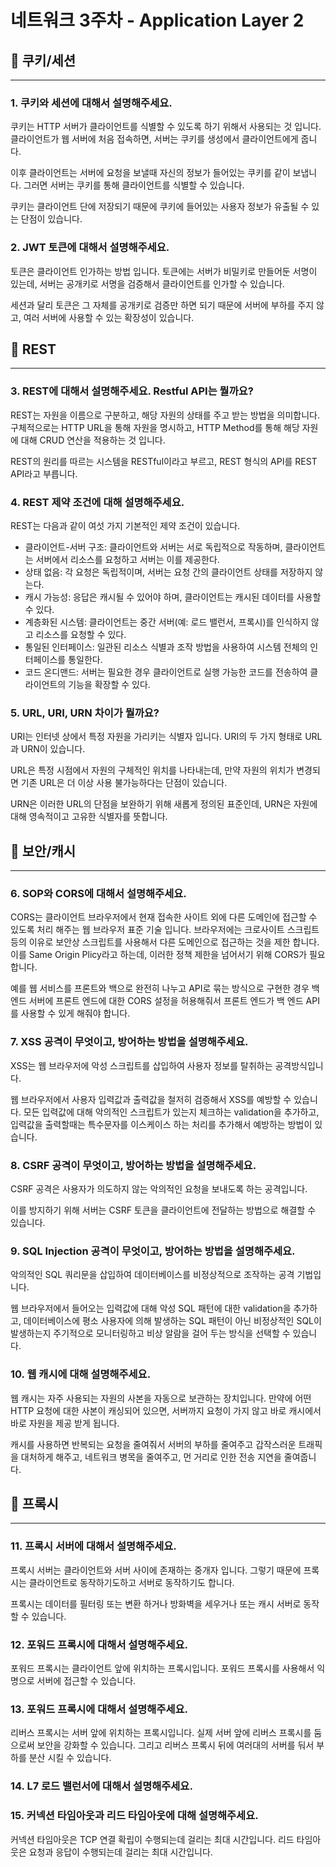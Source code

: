 # 네트워크 3주차 - Application Layer 2

## 📌 쿠키/세션

---

### 1. 쿠키와 세션에 대해서 설명해주세요.

쿠키는 HTTP 서버가 클라이언트를 식별할 수 있도록 하기 위해서 사용되는 것 입니다.
클라이언트가 웹 서버에 처음 접속하면, 서버는 쿠키를 생성에서 클라이언트에게 줍니다.

이후 클라이언트는 서버에 요청을 보낼때 자신의 정보가 들어있는 쿠키를 같이 보냅니다.
그러면 서버는 쿠키를 통해 클라이언트를 식별할 수 있습니다.

쿠키는 클라이언트 단에 저장되기 때문에 쿠키에 들어있는 사용자 정보가 유출될 수 있는 단점이 있습니다.

### 2. JWT 토큰에 대해서 설명해주세요.

토큰은 클라이언트 인가하는 방법 입니다.
토큰에는 서버가 비밀키로 만들어둔 서명이 있는데,
서버는 공개키로 서명을 검증해서 클라이언트를 인가할 수 있습니다.

세션과 달리 토큰은 그 자체를 공개키로 검증만 하면 되기 때문에
서버에 부하를 주지 않고, 여러 서버에 사용할 수 있는 확장성이 있습니다.

## 📌 REST

---

### 3. REST에 대해서 설명해주세요.  Restful API는 뭘까요?

REST는 자원을 이름으로 구분하고, 해당 자원의 상태를 주고 받는 방법을 의미합니다.
구체적으로는 HTTP URL을 통해 자원을 명시하고, HTTP Method를 통해 해당 자원에 대해 CRUD 연산을 적용하는 것 입니다.

REST의 원리를 따르는 시스템을 RESTful이라고 부르고, REST 형식의 API를 REST API라고 부릅니다.

### 4. REST 제약 조건에 대해 설명해주세요.

REST는 다음과 같이 여섯 가지 기본적인 제약 조건이 있습니다.

- 클라이언트-서버 구조: 클라이언트와 서버는 서로 독립적으로 작동하며, 클라이언트는 서버에서 리소스를 요청하고 서버는 이를 제공한다.
- 상태 없음: 각 요청은 독립적이며, 서버는 요청 간의 클라이언트 상태를 저장하지 않는다.
- 캐시 가능성: 응답은 캐시될 수 있어야 하며, 클라이언트는 캐시된 데이터를 사용할 수 있다.
- 계층화된 시스템: 클라이언트는 중간 서버(예: 로드 밸런서, 프록시)를 인식하지 않고 리소스를 요청할 수 있다.
- 통일된 인터페이스: 일관된 리소스 식별과 조작 방법을 사용하여 시스템 전체의 인터페이스를 통일한다.
- 코드 온디맨드: 서버는 필요한 경우 클라이언트로 실행 가능한 코드를 전송하여 클라이언트의 기능을 확장할 수 있다.

### 5. URL, URI, URN 차이가 뭘까요?

URI는 인터넷 상에서 특정 자원을 가리키는 식별자 입니다.
URI의 두 가지 형태로 URL과 URN이 있습니다.

URL은 특정 시점에서 자원의 구체적인 위치를 나타내는데, 만약 자원의 위치가 변경되면 기존 URL은 더 이상 사용 불가능하다는 단점이 있습니다.

URN은 이러한 URL의 단점을 보완하기 위해 새롭게 정의된 표준인데, URN은 자원에 대해 영속적이고 고유한 식별자를 뜻합니다.

## 📌 보안/캐시

---

### 6. SOP와 CORS에 대해서 설명해주세요.

CORS는 클라이언트 브라우저에서 현재 접속한 사이트 외에 다른 도메인에 접근할 수 있도록 처리 해주는 웹 브라우저 표준 기술 입니다.
브라우저에는 크로사이트 스크립트 등의 이유로 보안상 스크립트를 사용해서 다른 도메인으로 접근하는 것을 제한 합니다.
이를 Same Origin Plicy라고 하는데, 이러한 정책 제한을 넘어서기 위해 CORS가 필요합니다.

예를 웹 서비스를 프론트와 백으로 완전히 나누고 API로 묶는 방식으로 구현한 경우
백 엔드 서버에 프론트 엔드에 대한 CORS 설정을 허용해줘서 프론트 엔드가 백 엔드 API를 사용할 수 있게 해줘야 합니다.

### 7. XSS 공격이 무엇이고, 방어하는 방법을 설명해주세요.

XSS는 웹 브라우저에 악성 스크립트를 삽입하여 사용자 정보를 탈취하는 공격방식입니다.

웹 브라우저에서 사용자 입력값과 출력값을 철저히 검증해서 XSS를 예방할 수 있습니다.
모든 입력값에 대해 악의적인 스크립트가 있는지 체크하는 validation을 추가하고,
입력값을 출력할때는 특수문자를 이스케이스 하는 처리를 추가해서 예방하는 방법이 있습니다.

### 8. CSRF 공격이 무엇이고, 방어하는 방법을 설명해주세요.

CSRF 공격은 사용자가 의도하지 않는 악의적인 요청을 보내도록 하는 공격입니다.

이를 방지하기 위해 서버는 CSRF 토큰을 클라이언트에 전달하는 방법으로 해결할 수 있습니다.

### 9. SQL Injection 공격이 무엇이고, 방어하는 방법을 설명해주세요.

악의적인 SQL 쿼리문을 삽입하여 데이터베이스를 비정상적으로 조작하는 공격 기법입니다.

웹 브라우저에서 들어오는 입력값에 대해 악성 SQL 패턴에 대한 validation을 추가하고,
데이터베이스에 평소 사용자에 의해 발생하는 SQL 패턴이 아닌 비정상적인 SQL이 발생하는지
주기적으로 모니터링하고 비상 알람을 걸어 두는 방식을 선택할 수 있습니다.

### 10. 웹 캐시에 대해 설명해주세요.

웹 캐시는 자주 사용되는 자원의 사본을 자동으로 보관하는 장치입니다.
만약에 어떤 HTTP 요청에 대한 사본이 캐싱되어 있으면, 서버까지 요청이 가지 않고 바로 캐시에서  바로 자원을 제공 받게 됩니다.

캐시를 사용하면
반복되는 요청을 줄여줘서 서버의 부하를 줄여주고
갑작스러운 트래픽을 대처하게 해주고,
네트워크 병목을 줄여주고,
먼 거리로 인한 전송 지연을 줄여줍니다.

## 📌 프록시

---

### 11. 프록시 서버에 대해서 설명해주세요.

프록시 서버는 클라이언트와 서버 사이에 존재하는 중개자 입니다.
그렇기 때문에 프록시는 클라이언트로 동작하기도하고 서버로 동작하기도 합니다.

프록시는
데이터를 필터링 또는 변환 하거나
방화벽을 세우거나
또는 캐시 서버로 동작할 수 있습니다.

### 12. 포워드 프록시에 대해서 설명해주세요.

포워드 프록시는 클라이언트 앞에 위치하는 프록시입니다.
포워드 프록시를 사용해서 익명으로 서버에 접근할 수 있습니다.

### 13. 포워드 프록시에 대해서 설명해주세요.

리버스 프록시는 서버 앞에 위치하는 프록시입니다.
실제 서버 앞에 리버스 프록시를 둠으로써 보안을 강화할 수 있습니다.
그리고 리버스 프록시 뒤에 여러대의 서버를 둬서 부하를 분산 시킬 수 있습니다.

### 14. L7 로드 밸런서에 대해서 설명해주세요.

### 15. 커넥션 타임아웃과 리드 타임아웃에 대해 설명해주세요.

커넥션 타임아웃은 TCP 연결 확립이 수행되는데 걸리는 최대 시간입니다.
리드 타임아웃은 요청과 응답이 수행되는데 걸리는 최대 시간입니다.